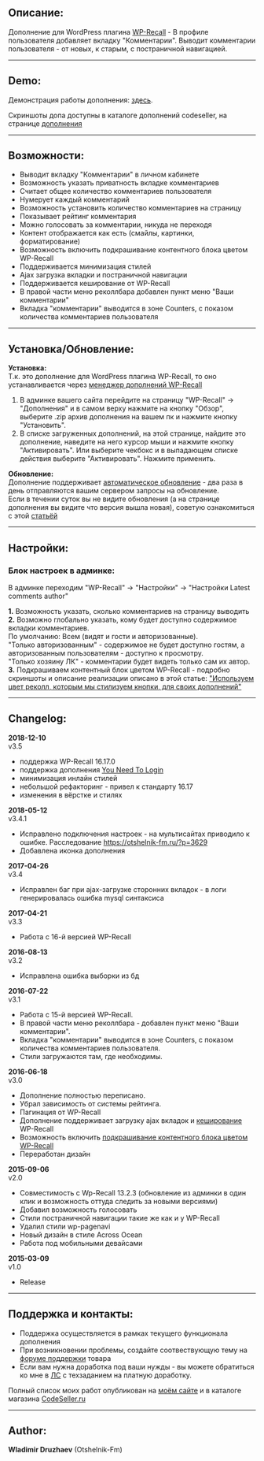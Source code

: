 ## Описание:  

Дополнение для WordPress плагина [WP-Recall](https://wordpress.org/plugins/wp-recall/) - В профиле пользователя добавляет вкладку "Комментарии". Выводит комментарии пользователя - от новых, к старым, с постраничной навигацией.  

------------------------------

## Demo:  

Демонстрация работы дополнения: [здесь](https://otshelnik-fm.ru/author/otshelnik-fm/?tab=latestcomments&utm_source=free-addons&utm_medium=addon-description&utm_campaign=latest-comments-author&utm_content=github.com&utm_term=latest-message).  

Скриншоты допа доступны в каталоге дополнений codeseller, на странице [дополнения](https://codeseller.ru/products/latest-comments-author-poslednie-kommentarii-polzovatelya/)  

------------------------------

## Возможности:  

- Выводит вкладку "Комментарии" в личном кабинете  
- Возможность указать приватность вкладке комментариев  
- Считает общее количество комментариев пользователя  
- Нумерует каждый комментарий  
- Возможность установить количество комментариев на страницу  
- Показывает рейтинг комментария  
- Можно голосовать за комментарии, никуда не переходя  
- Контент отображается как есть (смайлы, картинки, форматирование)  
- Возможность включить подкрашивание контентного блока цветом WP-Recall  
- Поддерживается минимизация стилей  
- Ajax загрузка вкладки и постраничной навигации  
- Поддерживается кеширование от WP-Recall  
- В правой части меню реколлбара добавлен пункт меню "Ваши комментарии"  
- Вкладка "комментарии" выводится в зоне Counters, с показом количества комментариев пользователя  

------------------------------

## Установка/Обновление:  

**Установка:**  
Т.к. это дополнение для WordPress плагина WP-Recall, то оно устанавливается через [менеджер дополнений WP-Recall](https://codeseller.ru/obshhie-svedeniya-o-dopolneniyax-wp-recall/)  

1. В админке вашего сайта перейдите на страницу "WP-Recall" -> "Дополнения" и в самом верху нажмите на кнопку "Обзор", выберите .zip архив дополнения на вашем пк и нажмите кнопку "Установить".  
2. В списке загруженных дополнений, на этой странице, найдите это дополнение, наведите на него курсор мыши и нажмите кнопку "Активировать". Или выберите чекбокс и в выпадающем списке действия выберите "Активировать". Нажмите применить.  


**Обновление:**  
Дополнение поддерживает [автоматическое обновление](https://codeseller.ru/avtomaticheskie-obnovleniya-dopolnenij-plagina-wp-recall/) - два раза в день отправляются вашим сервером запросы на обновление.  
Если в течении суток вы не видите обновления (а на странице дополнения вы видите что версия вышла новая), советую ознакомиться с этой [статьёй](https://codeseller.ru/post-group/rabota-wordpress-krona-cron-prinuditelnoe-vypolnenie-kron-zadach-dlya-wp-recall/) 

------------------------------

## Настройки:  
### Блок настроек в админке:  

В админке переходим "WP-Recall" -> "Настройки" -> "Настройки Latest comments author"  

**1.** Возможность указать, сколько комментариев на страницу выводить  
**2.** Возможно глобально указать, кому будет доступно содержимое вкладки комментариев.  
По умолчанию: Всем (видят и гости и авторизованные).  
"Только авторизованным" - содержимое не будет доступно гостям, а авторизованным пользователям - доступно к просмотру.  
"Только хозяину ЛК" - комментарии будет видеть только сам их автор.  
**3.** Подкрашиваем контентный блок цветом WP-Recall - подробно скриншоты и описание реализации описано в этой статье: ["Используем цвет реколл, которым мы стилизуем кнопки, для своих дополнений"](https://codeseller.ru/post-group/ispolzuem-cvet-rekoll-kotorym-my-stilizuem-knopki-dlya-svoix-dopolnenij/)  

------------------------------


## Changelog:  
**2018-12-10**  
v3.5  
* поддержка WP-Recall 16.17.0  
* поддержка дополнения <a href="https://codeseller.ru/products/you-need-to-login/">You Need To Login</a>  
* минимизация инлайн стилей  
* небольшой рефакторинг - привел к стандарту 16.17  
* изменения в вёрстке и стилях  


**2018-05-12**  
v3.4.1  
* Исправлено подключения настроек - на мультисайтах приводило к ошибке. Расследование https://otshelnik-fm.ru/?p=3629  
* Добавлена иконка дополнения  


**2017-04-26**   
v3.4  
* Исправлен баг при ajax-загрузке сторонних вкладок - в логи генерировалась ошибка mysql синтаксиса  


**2017-04-21**  
v3.3  
* Работа с 16-й версией WP-Recall  


**2016-08-13**  
v3.2  
* Исправлена ошибка выборки из бд  


**2016-07-22**  
v3.1  
* Работа с 15-й версией WP-Recall.  
* В правой части меню реколлбара - добавлен пункт меню "Ваши комментарии".  
* Вкладка "комментарии" выводится в зоне Counters, с показом количества комментариев пользователя.  
* Стили загружаются там, где необходимы.  


**2016-06-18**  
v3.0  
* Дополнение полностью переписано.  
* Убрал зависимость от системы рейтинга.  
* Пагинация от WP-Recall  
* Дополнение поддерживает загрузку ajax вкладок и <a title="Читайте ниже по ссылке про кеширование" href="https://codeseller.ru/post-group/wp-recall-14-0-nastraivaem-svoj-cvet-keshiruem-i-obnovlyaemsya-s-drugogo-domena/" target="_blank">кеширование</a> WP-Recall  
* Возможность включить <a href="https://codeseller.ru/post-group/ispolzuem-cvet-rekoll-kotorym-my-stilizuem-knopki-dlya-svoix-dopolnenij/" target="_blank">подкрашивание контентного блока цветом WP-Recall</a>  
* Переработан дизайн  


**2015-09-06**  
v2.0  
* Совместимость с Wp-Recall 13.2.3 (обновление из админки в один клик и возможность оттуда следить за новыми версиями)  
* Добавил возможность голосовать  
* Стили постраничной навигации такие же как и у WP-Recall  
* Удалил стили wp-pagenavi  
* Новый дизайн в стиле Across Ocean  
* Работа под мобильными девайсами  


**2015-03-09**  
v1.0  
* Release  

------------------------------

## Поддержка и контакты:  

* Поддержка осуществляется в рамках текущего функционала дополнения  
* При возникновении проблемы, создайте соотвествующую тему на [форуме поддержки](https://codeseller.ru/forum/product-8977/) товара  
* Если вам нужна доработка под ваши нужды - вы можете обратиться ко мне в [ЛС](https://codeseller.ru/author/otshelnik-fm/?tab=chat) с техзаданием на платную доработку.  

Полный список моих работ опубликован на [моём сайте](https://otshelnik-fm.ru/all-my-addons-for-wp-recall/?utm_source=free-addons&utm_medium=addon-description&utm_campaign=latest-comments-author&utm_content=github.com&utm_term=all-my-addons) и в каталоге магазина [CodeSeller.ru](https://codeseller.ru/author/otshelnik-fm/?tab=publics&subtab=type-products)  

------------------------------

## Author:  

**Wladimir Druzhaev** (Otshelnik-Fm)  
